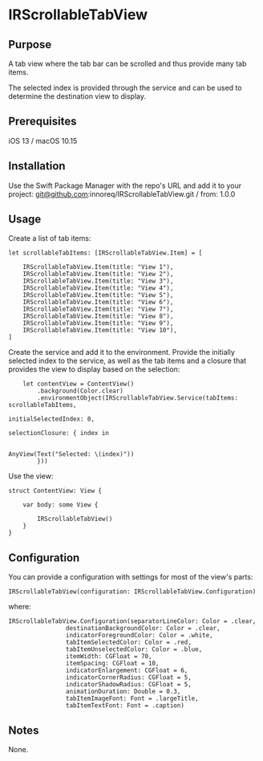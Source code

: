 # IRScrollableTabView

## Purpose

A tab view where the tab bar can be scrolled and thus provide many tab items. 

The selected index is provided through the service and can be used to determine the destination view to display. 

[](Sample.png)

## Prerequisites

iOS 13 / macOS 10.15

## Installation

Use the Swift Package Manager with the repo's URL and add it to your project:
	git@github.com:innoreq/IRScrollableTabView.git / from: 1.0.0

## Usage

Create a list of tab items:

	let scrollableTabItems: [IRScrollableTabView.Item] = [
	
		IRScrollableTabView.Item(title: "View 1"),
		IRScrollableTabView.Item(title: "View 2"),
		IRScrollableTabView.Item(title: "View 3"),
		IRScrollableTabView.Item(title: "View 4"),
		IRScrollableTabView.Item(title: "View 5"),
		IRScrollableTabView.Item(title: "View 6"),
		IRScrollableTabView.Item(title: "View 7"),
		IRScrollableTabView.Item(title: "View 8"),
		IRScrollableTabView.Item(title: "View 9"),
		IRScrollableTabView.Item(title: "View 10"),
	]

Create the service and add it to the environment. Provide the initially selected index to the service, as well as the tab items and a closure that provides the view to display based on the selection:

	
		let contentView = ContentView()
			.background(Color.clear)
			.environmentObject(IRScrollableTabView.Service(tabItems: scrollableTabItems,
														   initialSelectedIndex: 0,
														   selectionClosure: { index in
															
															AnyView(Text("Selected: \(index)"))
			}))
	

Use the view:

	struct ContentView: View {	
	
		var body: some View {
	    
			IRScrollableTabView()
	    }
	}
	
	
## Configuration

You can provide a configuration with settings for most of the view's parts:

	IRScrollableTabView(configuration: IRScrollableTabView.Configuration)
	
where:

	IRScrollableTabView.Configuration(separatorLineColor: Color = .clear,
					destinationBackgroundColor: Color = .clear,
					indicatorForegroundColor: Color = .white,
					tabItemSelectedColor: Color = .red,
					tabItemUnselectedColor: Color = .blue,
					itemWidth: CGFloat = 70,
					itemSpacing: CGFloat = 10,
					indicatorEnlargement: CGFloat = 6,
					indicatorCornerRadius: CGFloat = 5,
					indicatorShadowRadius: CGFloat = 5,
					animationDuration: Double = 0.3,
					tabItemImageFont: Font = .largeTitle,
					tabItemTextFont: Font = .caption)

## Notes

None.
